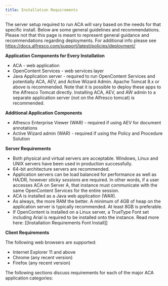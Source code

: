 ```yaml
---
title: Installation Requirements
---
```


The server setup required to run ACA will vary based on the needs for that specific install.  Below are some general guidelines and recommendations. Please not that this page is meant to represent general guidance and recommendations regarding deployments. For additional info please see https://docs.alfresco.com/support/latest/policies/deployment/

**Application Components for Every Installation**
- ACA - web application
- OpenContent Services - web services layer
- Java Application server - required to run OpenContent Services and potentially ACA, AEV, and Active Wizard Admin.  Apache Tomcat 8.x or above is recommended. Note that it is possible to deploy these apps to the Alfresco Tomcat directly. Installing ACA, AEV, and AW admin to a separate application server (not on the Alfresco tomcat) is recommended.

**Additional Application Components**
- Alfresco Enterprise Viewer (WAR) - required if using AEV for document annotations
- Active Wizard admin (WAR) - required if using the Policy and Procedure Solution

**Server Requirements**
- Both physical and virtual servers are acceptable.  Windows, Linux and UNIX servers have been used in production successfully.
- 64-bit architecture servers are recommended. 
- Application servers can be load balanced for performance as well as HA/DR, however *sticky sessions* are required.  In other words, if a user accesses ACA on Server A, that instance must communicate with the same OpenContent Services for the entire session.
- ACA is installed as a Java web application (WAR). 
- As always, the more RAM the better.  A minimum of 4GB of heap on the application server is typically recommended.  At least 8GB is preferable.
- If OpenContent is installed on a Linux server, a TrueType Font set including Arial is required to be installed onto the instance.  Read more here: [[Installation Requirements Font Install]]

**Client Requirements**

The following web browsers are supported:
- Internet Explorer 11 and above
- Chrome (any recent version)
- Firefox (any recent version)

The following sections discuss requirements for each of the major ACA application categories:
